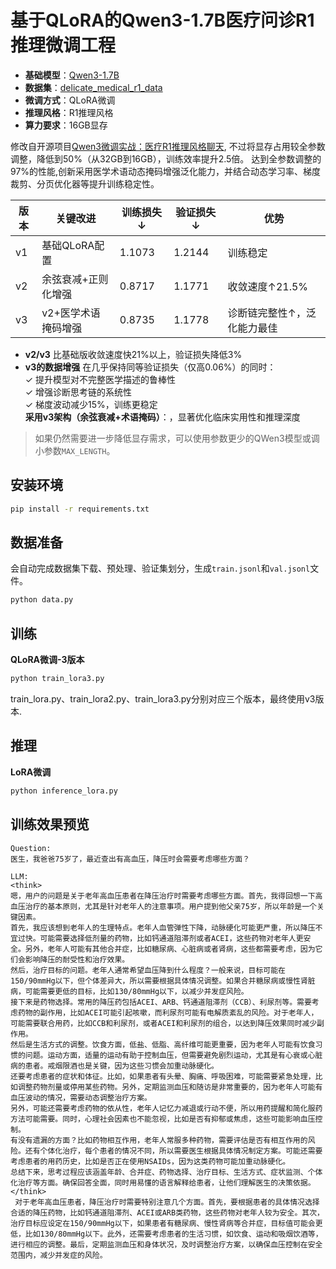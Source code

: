 # 基于QLoRA的Qwen3-1.7B医疗问诊R1推理微调工程


- **基础模型**：[Qwen3-1.7B](https://modelscope.cn/models/Qwen/Qwen3-1.7B/summary)
- **数据集**：[delicate_medical_r1_data](https://modelscope.cn/datasets/krisfu/delicate_medical_r1_data)
- **微调方式**：QLoRA微调
- **推理风格**：R1推理风格
- **算力要求**：16GB显存

修改自开源项目[Qwen3微调实战：医疗R1推理风格聊天](https://github.com/Zeyi-Lin/Qwen3-Medical-SFT), 不过将显存占用较全参数调整，降低到50%（从32GB到16GB），训练效率提升2.5倍。
达到全参数调整的97%的性能,创新采用医学术语动态掩码增强泛化能力，并结合动态学习率、梯度裁剪、分页优化器等提升训练稳定性。

| 版本 | 关键改进                          | 训练损失 ↓ | 验证损失 ↓ | 优势                          |
|------|-----------------------------------|------------|------------|-------------------------------|
| v1   | 基础QLoRA配置                     | 1.1073     | 1.2144     | 训练稳定                      |
| v2   | 余弦衰减+正则化增强               | 0.8717     | 1.1771     | 收敛速度↑21.5%                |
| v3   | v2+医学术语掩码增强               | 0.8735     | 1.1778     | 诊断链完整性↑，泛化能力最佳    |

- **v2/v3** 比基础版收敛速度快21%以上，验证损失降低3%  
- **v3的数据增强** 在几乎保持同等验证损失（仅高0.06%）的同时：  
  ✓ 提升模型对不完整医学描述的鲁棒性  
  ✓ 增强诊断思考链的系统性  
  ✓ 梯度波动减少15%，训练更稳定  
**采用v3架构（余弦衰减+术语掩码）**：，显著优化临床实用性和推理深度

> 如果仍然需要进一步降低显存需求，可以使用参数更少的QWen3模型或调小参数`MAX_LENGTH`。

## 安装环境

```bash
pip install -r requirements.txt
```

## 数据准备

会自动完成数据集下载、预处理、验证集划分，生成`train.jsonl`和`val.jsonl`文件。

```bash
python data.py
```

## 训练

**QLoRA微调-3版本**
```bash
python train_lora3.py
```
train_lora.py、train_lora2.py、train_lora3.py分别对应三个版本，最终使用v3版本.

## 推理

**LoRA微调**
```bash
python inference_lora.py
```

## 训练效果预览

```
Question: 
医生，我爸爸75岁了，最近查出有高血压，降压时会需要考虑哪些方面？

LLM:
<think>
嗯，用户的问题是关于老年高血压患者在降压治疗时需要考虑哪些方面。首先，我得回想一下高血压治疗的基本原则，尤其是针对老年人的注意事项。用户提到他父亲75岁，所以年龄是一个关键因素。
首先，我应该想到老年人的生理特点。老年人血管弹性下降，动脉硬化可能更严重，所以降压不宜过快。可能需要选择低剂量的药物，比如钙通道阻滞剂或者ACEI，这些药物对老年人更安全。另外，老年人可能有其他合并症，比如糖尿病、心脏病或者肾病，这些都需要考虑，因为它们会影响降压的耐受性和治疗效果。
然后，治疗目标的问题。老年人通常希望血压降到什么程度？一般来说，目标可能在150/90mmHg以下，但个体差异大，所以需要根据具体情况调整。如果合并糖尿病或慢性肾脏病，可能需要更低的目标，比如130/80mmHg以下，以减少并发症风险。
接下来是药物选择。常用的降压药包括ACEI、ARB、钙通道阻滞剂（CCB）、利尿剂等。需要考虑药物的副作用，比如ACEI可能引起咳嗽，而利尿剂可能有电解质紊乱的风险。对于老年人，可能需要联合用药，比如CCB和利尿剂，或者ACEI和利尿剂的组合，以达到降压效果同时减少副作用。
然后是生活方式的调整。饮食方面，低盐、低脂、高纤维可能更重要，因为老年人可能有饮食习惯的问题。运动方面，适量的运动有助于控制血压，但需要避免剧烈运动，尤其是有心衰或心脏病的患者。戒烟限酒也是关键，因为这些习惯会加重动脉硬化。
还要考虑患者的症状和体征。比如，如果患者有头晕、胸痛、呼吸困难，可能需要紧急处理，比如调整药物剂量或停用某些药物。另外，定期监测血压和随访是非常重要的，因为老年人可能有血压波动的情况，需要动态调整治疗方案。
另外，可能还需要考虑药物的依从性，老年人记忆力减退或行动不便，所以用药提醒和简化服药方法可能需要。同时，心理社会因素也不能忽视，比如是否有抑郁或焦虑，这些可能影响血压控制。
有没有遗漏的方面？比如药物相互作用，老年人常服多种药物，需要评估是否有相互作用的风险。还有个体化治疗，每个患者的情况不同，所以需要医生根据具体情况制定方案。可能还需要考虑患者的用药历史，比如是否正在使用NSAIDs，因为这类药物可能加重动脉硬化。
总结下来，思考过程应该涵盖年龄、合并症、药物选择、治疗目标、生活方式、症状监测、个体化治疗等方面。确保回答全面，同时用易懂的语言解释给患者，让他们理解医生的决策依据。
</think> 
 对于老年高血压患者，降压治疗时需要特别注意几个方面。首先，要根据患者的具体情况选择合适的降压药物，比如钙通道阻滞剂、ACEI或ARB类药物，这些药物对老年人较为安全。其次，治疗目标应设定在150/90mmHg以下，如果患者有糖尿病、慢性肾病等合并症，目标值可能会更低，比如130/80mmHg以下。此外，还需要考虑患者的生活习惯，如饮食、运动和吸烟饮酒等，进行相应的调整。最后，定期监测血压和身体状况，及时调整治疗方案，以确保血压控制在安全范围内，减少并发症的风险。
```
